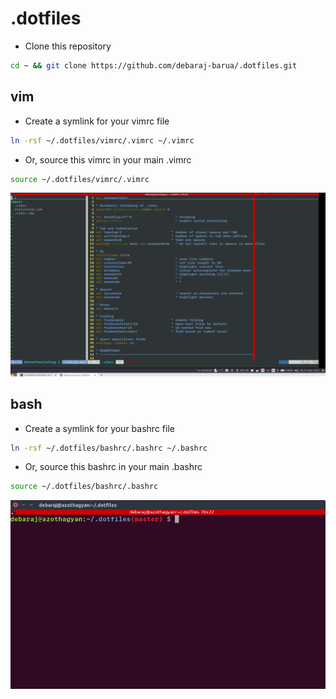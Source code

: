 # .dotfiles

- Clone this repository
  
```sh
cd ~ && git clone https://github.com/debaraj-barua/.dotfiles.git
```

## vim

- Create a symlink for your vimrc file
  
```sh
ln -rsf ~/.dotfiles/vimrc/.vimrc ~/.vimrc
```

- Or, source this vimrc in your main .vimrc

```sh
source ~/.dotfiles/vimrc/.vimrc
```

![sample-vim](images/vim-ss.png)

## bash

- Create a symlink for your bashrc file

```sh
ln -rsf ~/.dotfiles/bashrc/.bashrc ~/.bashrc
```

- Or, source this bashrc in your main .bashrc

```sh
source ~/.dotfiles/bashrc/.bashrc
```

![sample-bash](images/bash-ss.png)
